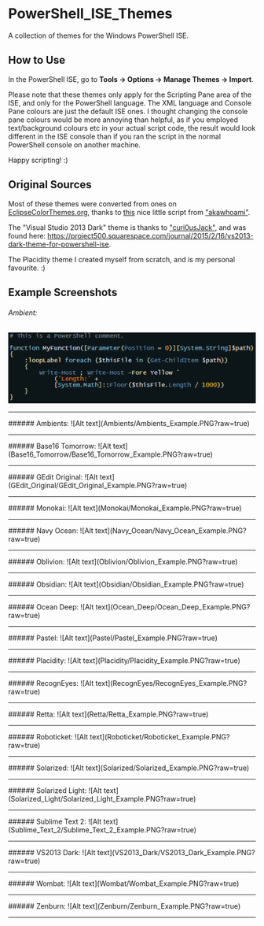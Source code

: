 # PowerShell_ISE_Themes
A collection of themes for the Windows PowerShell ISE.


## How to Use
In the PowerShell ISE, go to **Tools -> Options -> Manage Themes -> Import**.

Please note that these themes only apply for the Scripting Pane area of the ISE, and only for the PowerShell language. The XML language and Console Pane colours are just the default ISE ones. I thought changing the console pane colours would be more annoying than helpful, as if you employed text/background colours etc in your actual script code, the result would look different in the ISE console than if you ran the script in the normal PowerShell console on another machine.

Happy scripting! :)




## Original Sources

Most of these themes were converted from ones on [EclipseColorThemes.org](http://eclipsecolorthemes.org), thanks to [this](https://github.com/akawhoami/psisetheme) nice little script from ["akawhoami"](https://github.com/akawhoami).

The "Visual Studio 2013 Dark" theme is thanks to ["curi0usJack"](https://github.com/curi0usJack), and was found here:  https://project500.squarespace.com/journal/2015/2/16/vs2013-dark-theme-for-powershell-ise. 

The Placidity theme I created myself from scratch, and is my personal favourite. :)


## Example Screenshots

###### Ambient:
![Alt text](Ambient/Ambient_Example.PNG?raw=true)
<hr>
###### Ambients:
![Alt text](Ambients/Ambients_Example.PNG?raw=true)
<hr>
###### Base16 Tomorrow:
![Alt text](Base16_Tomorrow/Base16_Tomorrow_Example.PNG?raw=true)
<hr>
###### GEdit Original:
![Alt text](GEdit_Original/GEdit_Original_Example.PNG?raw=true)
<hr>
###### Monokai:
![Alt text](Monokai/Monokai_Example.PNG?raw=true)
<hr>
###### Navy Ocean:
![Alt text](Navy_Ocean/Navy_Ocean_Example.PNG?raw=true)
<hr>
###### Oblivion:
![Alt text](Oblivion/Oblivion_Example.PNG?raw=true)
<hr>
###### Obsidian:
![Alt text](Obsidian/Obsidian_Example.PNG?raw=true)
<hr>
###### Ocean Deep:
![Alt text](Ocean_Deep/Ocean_Deep_Example.PNG?raw=true)
<hr>
###### Pastel:
![Alt text](Pastel/Pastel_Example.PNG?raw=true)
<hr>
###### Placidity:
![Alt text](Placidity/Placidity_Example.PNG?raw=true)
<hr>
###### RecognEyes:
![Alt text](RecognEyes/RecognEyes_Example.PNG?raw=true)
<hr>
###### Retta:
![Alt text](Retta/Retta_Example.PNG?raw=true)
<hr>
###### Roboticket:
![Alt text](Roboticket/Roboticket_Example.PNG?raw=true)
<hr>
###### Solarized:
![Alt text](Solarized/Solarized_Example.PNG?raw=true)
<hr>
###### Solarized Light:
![Alt text](Solarized_Light/Solarized_Light_Example.PNG?raw=true)
<hr>
###### Sublime Text 2:
![Alt text](Sublime_Text_2/Sublime_Text_2_Example.PNG?raw=true)
<hr>
###### VS2013 Dark:
![Alt text](VS2013_Dark/VS2013_Dark_Example.PNG?raw=true)
<hr>
###### Wombat:
![Alt text](Wombat/Wombat_Example.PNG?raw=true)
<hr>
###### Zenburn:
![Alt text](Zenburn/Zenburn_Example.PNG?raw=true)
<hr>

